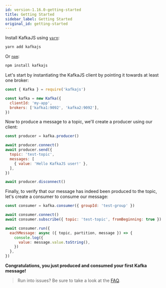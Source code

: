 ```yaml
---
id: version-1.16.0-getting-started
title: Getting Started
sidebar_label: Getting Started
original_id: getting-started
---
```


Install KafkaJS using [`yarn`](https://yarnpkg.com/en/package/kafkajs):

```bash
yarn add kafkajs
```

Or [`npm`](https://www.npmjs.com/package/kafkajs):

```bash
npm install kafkajs
```

Let's start by instantiating the KafkaJS client by pointing it towards at least one broker:

```javascript
const { Kafka } = require('kafkajs')

const kafka = new Kafka({
  clientId: 'my-app',
  brokers: ['kafka1:9092', 'kafka2:9092'],
})
```

Now to produce a message to a topic, we'll create a producer using our client:

```javascript
const producer = kafka.producer()

await producer.connect()
await producer.send({
  topic: 'test-topic',
  messages: [
    { value: 'Hello KafkaJS user!' },
  ],
})

await producer.disconnect()
```

Finally, to verify that our message has indeed been produced to the topic, let's create a consumer to consume our message:

```javascript
const consumer = kafka.consumer({ groupId: 'test-group' })

await consumer.connect()
await consumer.subscribe({ topic: 'test-topic', fromBeginning: true })

await consumer.run({
  eachMessage: async ({ topic, partition, message }) => {
    console.log({
      value: message.value.toString(),
    })
  },
})
```

**Congratulations, you just produced and consumed your first Kafka message!**

> Run into issues? Be sure to take a look at the [FAQ](FAQ.md).

